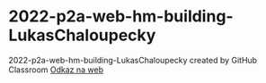 # 2022-p2a-web-hm-building-LukasChaloupecky
2022-p2a-web-hm-building-LukasChaloupecky created by GitHub Classroom
[Odkaz na web]([https://github.com/pslib-cz/lukas_nevim.com](https://pslib-cz.github.io/2022-p2a-web-hm-building-LukasChaloupecky/))

